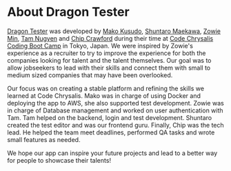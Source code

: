 # About Dragon Tester
[Dragon Tester](https://github.com/Team-Draconis/Dragon_Vercel "Github Repo") was developed by [Mako Kusudo](https://www.linkedin.com/in/makokusuda/ "Mako's LinkedIn"), [Shuntaro Maekawa](https://www.linkedin.com/in/shuntaro-maekawa/ "Shuntaro's LinkedIn"), [Zowie Min](https://www.linkedin.com/in/jiayi-min/ "Zowie's Linked"), [Tam Nugyen](https://www.linkedin.com/in/tam-nguyen-70a7891a8/ "Tam's LinkedIn") and [Chip Crawford](https://www.linkedin.com/in/chip-crawford-berkeley/ "Chip's LinkedIn") during their time at [Code Chrysalis Coding Boot Camp](https://www.codechrysalis.io/) in Tokyo, Japan. We were inspired by Zowie's experience as a recruiter to try to improve the experience for both the companies looking for talent and the talent themselves. Our goal was to allow jobseekers to lead with their skills and connect them with small to medium sized companies that may have been overlooked. 

Our focus was on creating a stable platform and refining the skills we learned at Code Chrysalis. Mako was in charge of using Docker and deploying the app to AWS, she also supported test development. Zowie was in charge of Database management and worked on user authentication with Tam. Tam helped on the backend, login and test development. Shuntaro created the test editor and was our frontend guru. Finally, Chip was the tech lead. He helped the team meet deadlines, performed QA tasks and wrote small features as needed. 

We hope our app can inspire your future projects and lead to a better way for people to showcase their talents! 
